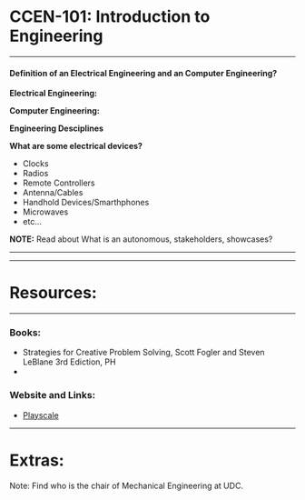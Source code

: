 #	CCEN-101: Introduction to Engineering
***

#### Definition of an Electrical Engineering and an Computer Engineering?

**Electrical Engineering:**

**Computer Engineering:**

**Engineering Desciplines**

**What are some electrical devices?**

*	Clocks
*	Radios
*	Remote Controllers
*	Antenna/Cables
*	Handhold Devices/Smarthphones
*	Microwaves
*	etc...

**NOTE:** Read about What is an autonomous, stakeholders, showcases?

***


***
#	Resources:
***

### Books:

*	Strategies for Creative Problem Solving, Scott Fogler and Steven LeBlane 3rd Ediction, PH
*	


### Website and Links:

*	[Playscale](http://www.playscale.com)

***
# Extras:
Note: Find who is the chair of Mechanical Engineering at UDC.